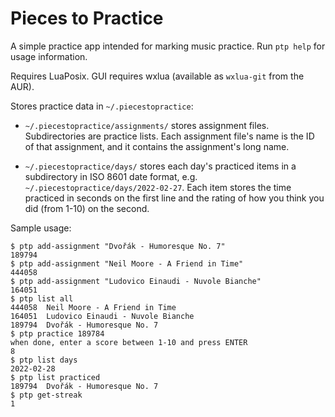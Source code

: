 # Pieces to Practice

A simple practice app intended for marking music practice.  Run `ptp help` for usage information.

Requires LuaPosix. GUI requires wxlua (available as `wxlua-git` from the AUR).

Stores practice data in `~/.piecestopractice`:

  - `~/.piecestopractice/assignments/` stores assignment files.  Subdirectories are practice lists.  Each assignment file's name is the ID of that assignment, and it contains the assignment's long name.

  - `~/.piecestopractice/days/` stores each day's practiced items in a subdirectory in ISO 8601 date format, e.g. `~/.piecestopractice/days/2022-02-27`.  Each item stores the time practiced in seconds on the first line and the rating of how you think you did (from 1-10) on the second.

Sample usage:

```
$ ptp add-assignment "Dvořák - Humoresque No. 7"
189794
$ ptp add-assignment "Neil Moore - A Friend in Time"
444058
$ ptp add-assignment "Ludovico Einaudi - Nuvole Bianche"
164051
$ ptp list all
444058  Neil Moore - A Friend in Time
164051  Ludovico Einaudi - Nuvole Bianche
189794  Dvořák - Humoresque No. 7
$ ptp practice 189784
when done, enter a score between 1-10 and press ENTER
8
$ ptp list days
2022-02-28
$ ptp list practiced
189794  Dvořák - Humoresque No. 7
$ ptp get-streak
1
```

